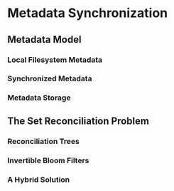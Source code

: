 # Metadata Synchronization

## Metadata Model

### Local Filesystem Metadata

### Synchronized Metadata

### Metadata Storage

## The Set Reconciliation Problem

### Reconciliation Trees

### Invertible Bloom Filters

### A Hybrid Solution

